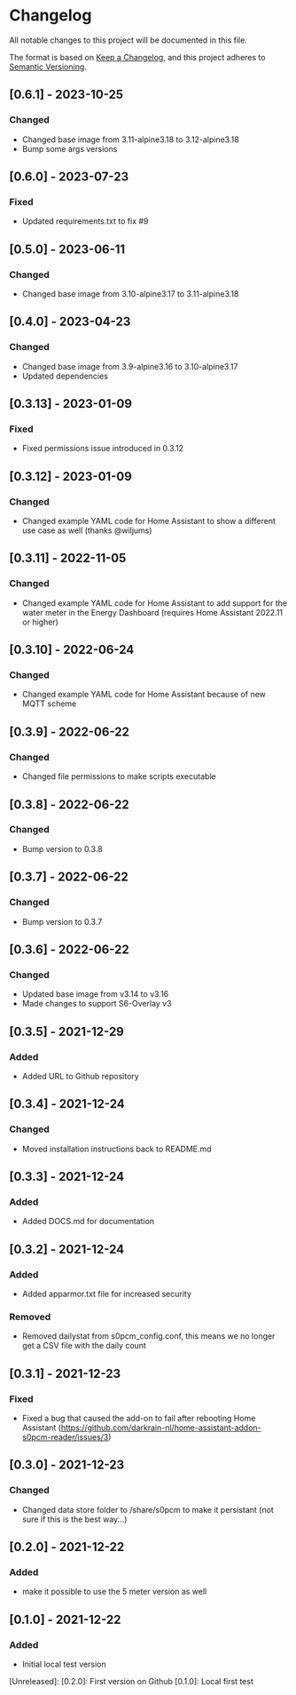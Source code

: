 # Changelog
All notable changes to this project will be documented in this file.

The format is based on [Keep a Changelog](https://keepachangelog.com/en/1.0.0/),
and this project adheres to [Semantic Versioning](https://semver.org/spec/v2.0.0.html).

## [0.6.1] - 2023-10-25
### Changed
- Changed base image from 3.11-alpine3.18 to 3.12-alpine3.18
- Bump some args versions

## [0.6.0] - 2023-07-23
### Fixed
- Updated requirements.txt to fix #9

## [0.5.0] - 2023-06-11
### Changed
- Changed base image from 3.10-alpine3.17 to 3.11-alpine3.18

## [0.4.0] - 2023-04-23
### Changed
- Changed base image from 3.9-alpine3.16 to 3.10-alpine3.17
- Updated dependencies

## [0.3.13] - 2023-01-09
### Fixed
- Fixed permissions issue introduced in 0.3.12

## [0.3.12] - 2023-01-09
### Changed
- Changed example YAML code for Home Assistant to show a different use case as well (thanks @wiljums)

## [0.3.11] - 2022-11-05
### Changed
- Changed example YAML code for Home Assistant to add support for the water meter in the Energy Dashboard (requires Home Assistant 2022.11 or higher)

## [0.3.10] - 2022-06-24
### Changed
- Changed example YAML code for Home Assistant because of new MQTT scheme

## [0.3.9] - 2022-06-22
### Changed
- Changed file permissions to make scripts executable

## [0.3.8] - 2022-06-22
### Changed
- Bump version to 0.3.8

## [0.3.7] - 2022-06-22
### Changed
- Bump version to 0.3.7

## [0.3.6] - 2022-06-22
### Changed
- Updated base image from v3.14 to v3.16
- Made changes to support S6-Overlay v3

## [0.3.5] - 2021-12-29
### Added
- Added URL to Github repository

## [0.3.4] - 2021-12-24
### Changed
- Moved installation instructions back to README.md

## [0.3.3] - 2021-12-24
### Added
- Added DOCS.md for documentation

## [0.3.2] - 2021-12-24
### Added
- Added apparmor.txt file for increased security

### Removed
- Removed dailystat from s0pcm_config.conf, this means we no longer get a CSV file with the daily count

## [0.3.1] - 2021-12-23
### Fixed
- Fixed a bug that caused the add-on to fail after rebooting Home Assistant (https://github.com/darkrain-nl/home-assistant-addon-s0pcm-reader/issues/3)

## [0.3.0] - 2021-12-23
### Changed
- Changed data store folder to /share/s0pcm to make it persistant (not sure if this is the best way...)

## [0.2.0] - 2021-12-22
### Added
- make it possible to use the 5 meter version as well

## [0.1.0] - 2021-12-22
### Added
- Initial local test version

[Unreleased]:
[0.2.0]: First version on Github
[0.1.0]: Local first test
